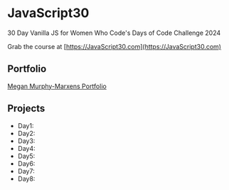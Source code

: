 ﻿

# JavaScript30

30 Day Vanilla JS for Women Who Code's Days of Code Challenge 2024

Grab the course at [https://JavaScript30.com](https://JavaScript30.com)
## Portfolio
[Megan Murphy-Marxens Portfolio](https://meganm672.github.io/JavaScript30/)
## Projects 

* Day1:
* Day2:
* Day3:
* Day4:
* Day5:
* Day6:
* Day7:
* Day8:

